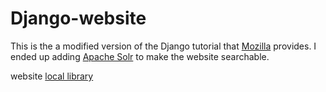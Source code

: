 # Django-website

This is the a modified version of the Django tutorial that [Mozilla](https://developer.mozilla.org/en-US/docs/Learn/Server-side/Django/Tutorial_local_library_website) provides. I ended up adding [Apache Solr](https://solr.apache.org/) to make the website searchable. 

website [local library](http://[2605:59c8:24ea:6d10:335d:3ee4:de10:354c])
